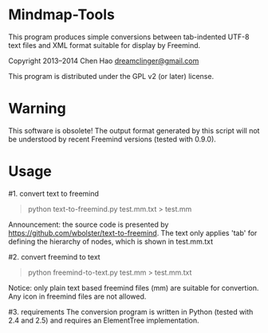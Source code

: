Mindmap-Tools
=============

This program produces simple conversions between tab-indented UTF-8 text files and XML format suitable for display by Freemind. 

Copyright  2013–2014  Chen Hao <dreamclinger@gmail.com>

This program is distributed under the GPL v2 (or later) license.

Warning
=======

This software is obsolete! The output format generated by this script will not be understood by recent Freemind versions (tested with 0.9.0). 

Usage
=======

#1. convert text to freemind
> python text-to-freemind.py test.mm.txt > test.mm 

Announcement: the source code is presented by https://github.com/wbolster/text-to-freemind. The text only applies 'tab' for defining the hierarchy of nodes, which is shown in test.mm.txt

#2. convert freemind to text
> python freemind-to-text.py test.mm > test.mm.txt

Notice: only plain text based freemind files (mm) are suitable for convertion. Any icon in freemind files are not allowed.

#3. requirements
The conversion program is written in Python (tested with 2.4 and 2.5) and requires an ElementTree implementation. 
